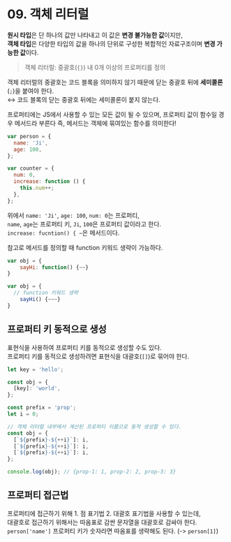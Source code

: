 # 09. 객체 리터럴

**원시 타입**은 단 하나의 값만 나타내고 이 값은 **변경 불가능한 값**이지만,<br>
**객체 타입**은 다양한 타입의 값을 하나의 단위로 구성한 복합적인 자료구조이며 **변경 가능한 값**이다.

> 객체 리터럴: 중괄호(`{}`) 내 0개 이상의 프로퍼티를 정의

객체 리터럴의 중괄호는 코드 블록을 의미하지 않기 때문에 닫는 중괄호 뒤에 **세미콜론**(`;`)을 붙여야 한다. <br>
↔ 코드 블록의 닫는 중괄호 뒤에는 세미콜론이 붙지 않는다.

프로퍼티에는 JS에서 사용할 수 있는 모든 값이 될 수 있으며, 프로퍼티 값이 함수일 경우 메서드라 부른다
즉, 메서드는 객체에 묶여있는 함수를 의미한다!

```js
var person = {
  name: 'Ji',
  age: 100,
};

var counter = {
  num: 0,
  increase: function () {
    this.num++;
  },
};
```

위에서 `name: 'Ji'`, `age: 100`, `num: 0`는 프로퍼티,<br>
`name`, `age`는 프로퍼티 키, `Ji`, `100`은 프로퍼티 값이라고 한다. <br>
`increase: fucntion() { ~`은 메서드이다.

참고로 메서드를 정의할 때 function 키워드 생략이 가능하다.

```js
var obj = {
	sayHi: function() {~~}
}

var obj = {
  // function 키워드 생략
	sayHi() {~~~}
}
```

## 프로퍼티 키 동적으로 생성

표현식을 사용하여 프로퍼티 키를 동적으로 생성할 수도 있다. <br>
프로퍼티 키를 동적으로 생성하려면 표현식을 대괄호(`[]`)로 묶어야 한다.

```js
let key = 'hello';

const obj = {
  [key]: 'world',
};
```

```js
const prefix = 'prop';
let i = 0;

// 객체 리터럴 내부에서 계산된 프로퍼티 이름으로 동적 생성할 수 있다.
const obj = {
  [`${prefix}-${++i}`]: i,
  [`${prefix}-${++i}`]: i,
  [`${prefix}-${++i}`]: i,
};

console.log(obj); // {prop-1: 1, prop-2: 2, prop-3: 3}
```

## 프로퍼티 접근법

프로퍼티에 접근하기 위해 1. 점 표기법 2. 대괄호 표기법을 사용할 수 있는데,<br>
대괄호로 접근하기 위해서는 따옴표로 감싼 문자열을 대괄호로 감싸야 한다. <br>
`person['name']` 프로퍼티 키가 숫자라면 따옴표를 생략해도 된다. (-> `person[1]`)
